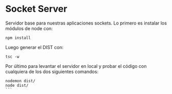 # Socket Server
Servidor base para nuestras aplicaciones sockets. Lo primero es instalar los módulos de node con:

```
npm install
```

Luego generar el DIST con:

```
tsc -w
```

Por último para levantar el servidor en local y probar el código con cualquiera de los dos siguientes comandos:

````
nodemon dist/
node dist/
```